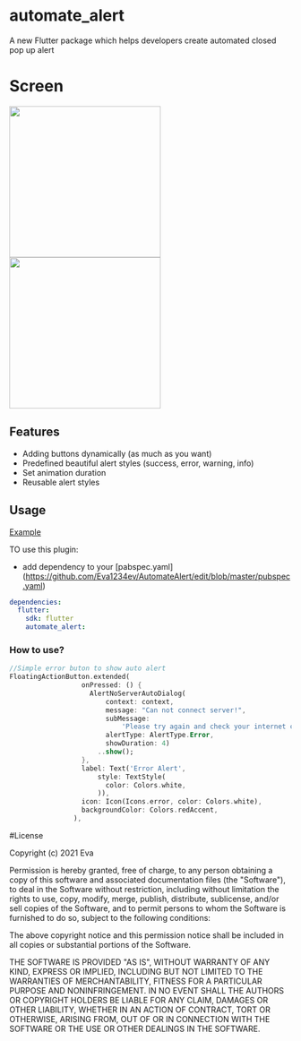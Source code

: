 # automate_alert

A new Flutter package which helps developers create automated closed pop up alert
 
# Screen

<img src="https://github.com/Eva1234ev/AutomateAlert/blob/master/demo1.gif?raw=true" width="270"> <img src="https://github.com/Eva1234ev/AutomateAlert/blob/master/demo2.gif?raw=true" width="270">


## Features

- Adding buttons dynamically (as much as you want)
- Predefined beautiful alert styles (success, error, warning, info)
- Set animation duration
- Reusable alert styles

## Usage

[Example](https://github.com/Eva1234ev/AutomateAlert/edit/blob/master/example/example.dart)

TO use this plugin:
 * add dependency to your [pabspec.yaml] (https://github.com/Eva1234ev/AutomateAlert/edit/blob/master/pubspec.yaml)

```yaml
dependencies:
  flutter:
    sdk: flutter
    automate_alert:
```


### How to use?

```dart
//Simple error buton to show auto alert 
FloatingActionButton.extended(
                  onPressed: () {
                    AlertNoServerAutoDialog(
                        context: context,
                        message: "Can not connect server!",
                        subMessage:
                            'Please try again and check your internet connection',
                        alertType: AlertType.Error,
                        showDuration: 4)
                      ..show();
                  },
                  label: Text('Error Alert',
                      style: TextStyle(
                        color: Colors.white,
                      )),
                  icon: Icon(Icons.error, color: Colors.white),
                  backgroundColor: Colors.redAccent,
                ),
```
#License 

Copyright (c) 2021 Eva

Permission is hereby granted, free of charge, to any person obtaining a copy
of this software and associated documentation files (the "Software"), to deal
in the Software without restriction, including without limitation the rights
to use, copy, modify, merge, publish, distribute, sublicense, and/or sell
copies of the Software, and to permit persons to whom the Software is
furnished to do so, subject to the following conditions:

The above copyright notice and this permission notice shall be included in all
copies or substantial portions of the Software.

THE SOFTWARE IS PROVIDED "AS IS", WITHOUT WARRANTY OF ANY KIND, EXPRESS OR
IMPLIED, INCLUDING BUT NOT LIMITED TO THE WARRANTIES OF MERCHANTABILITY,
FITNESS FOR A PARTICULAR PURPOSE AND NONINFRINGEMENT. IN NO EVENT SHALL THE
AUTHORS OR COPYRIGHT HOLDERS BE LIABLE FOR ANY CLAIM, DAMAGES OR OTHER
LIABILITY, WHETHER IN AN ACTION OF CONTRACT, TORT OR OTHERWISE, ARISING FROM,
OUT OF OR IN CONNECTION WITH THE SOFTWARE OR THE USE OR OTHER DEALINGS IN THE
SOFTWARE.
